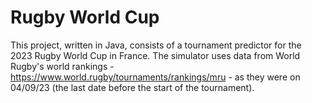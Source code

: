 # Rugby World Cup

This project, written in Java, consists of a tournament predictor for the 2023 Rugby World Cup in France. The simulator uses data from World Rugby's world rankings - https://www.world.rugby/tournaments/rankings/mru - as they were on 04/09/23 (the last date before the start of the tournament).
